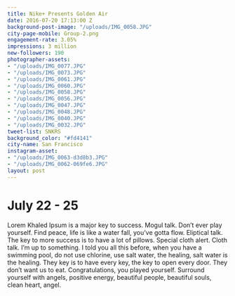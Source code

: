 ```yaml
---
title: Nike+ Presents Golden Air
date: 2016-07-20 17:13:00 Z
background-post-image: "/uploads/IMG_0058.JPG"
city-page-mobile: Group-2.png
engagement-rate: 3.05%
impressions: 3 million
new-followers: 190
photographer-assets:
- "/uploads/IMG_0077.JPG"
- "/uploads/IMG_0073.JPG"
- "/uploads/IMG_0061.JPG"
- "/uploads/IMG_0060.JPG"
- "/uploads/IMG_0058.JPG"
- "/uploads/IMG_0056.JPG"
- "/uploads/IMG_0047.JPG"
- "/uploads/IMG_0048.JPG"
- "/uploads/IMG_0040.JPG"
- "/uploads/IMG_0032.JPG"
tweet-list: SNKRS
background_color: "#fd4141"
city-name: San Francisco
instagram-asset:
- "/uploads/IMG_0063-d3d8b3.JPG"
- "/uploads/IMG_0062-069fe6.JPG"
layout: post
---
```


# July 22 - 25

Lorem Khaled Ipsum is a major key to success. Mogul talk. Don’t ever play yourself. Find peace, life is like a water fall, you’ve gotta flow. Eliptical talk. The key to more success is to have a lot of pillows. Special cloth alert. Cloth talk. I’m up to something. I told you all this before, when you have a swimming pool, do not use chlorine, use salt water, the healing, salt water is the healing. They key is to have every key, the key to open every door. They don’t want us to eat. Congratulations, you played yourself. Surround yourself with angels, positive energy, beautiful people, beautiful souls, clean heart, angel.